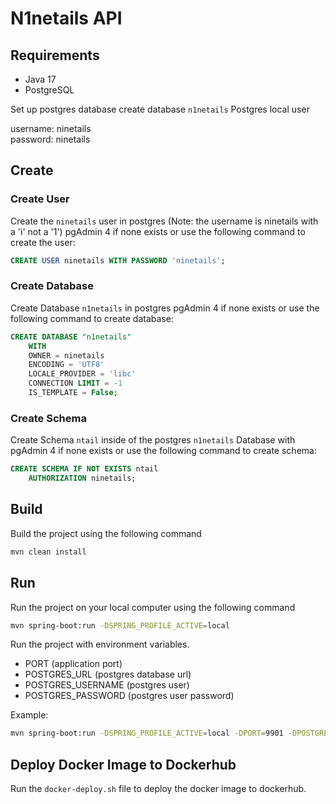 # N1netails API

## Requirements
- Java 17
- PostgreSQL

Set up postgres database create database `n1netails`
Postgres local user 

username: ninetails \
password: ninetails

## Create
### Create User
Create the `ninetails` user in postgres (Note: the username is ninetails with a 'i' not a '1') pgAdmin 4 if none exists or use the following command to create the user:
```sql
CREATE USER ninetails WITH PASSWORD 'ninetails';
```

### Create Database
Create Database `n1netails` in postgres pgAdmin 4 if none exists or use the following command to create database:
```sql
CREATE DATABASE "n1netails"
    WITH
    OWNER = ninetails
    ENCODING = 'UTF8'
    LOCALE_PROVIDER = 'libc'
    CONNECTION LIMIT = -1
    IS_TEMPLATE = False;
```

### Create Schema
Create Schema `ntail` inside of the postgres `n1netails` Database with pgAdmin 4 if none exists or use the following command to create schema:
```sql
CREATE SCHEMA IF NOT EXISTS ntail
    AUTHORIZATION ninetails;
```

## Build
Build the project using the following command
```bash
mvn clean install
```

## Run
Run the project on your local computer using the following command
```bash
mvn spring-boot:run -DSPRING_PROFILE_ACTIVE=local
```

Run the project with environment variables.
- PORT (application port)
- POSTGRES_URL (postgres database url)
- POSTGRES_USERNAME (postgres user)
- POSTGRES_PASSWORD (postgres user password)

Example:
```bash
mvn spring-boot:run -DSPRING_PROFILE_ACTIVE=local -DPORT=9901 -DPOSTGRES_URL=jdbc:postgresql://localhost/n1netails -DPOSTGRES_USERNAME=postgres -DPOSTGRES_PASSWORD=postgres
```

## Deploy Docker Image to Dockerhub
Run the `docker-deploy.sh` file to deploy the docker image to dockerhub.
